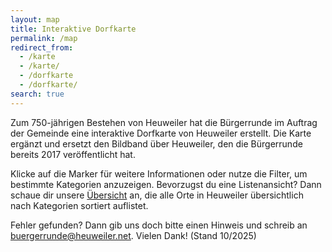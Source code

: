 ```yaml
---
layout: map
title: Interaktive Dorfkarte
permalink: /map
redirect_from:
  - /karte
  - /karte/
  - /dorfkarte
  - /dorfkarte/
search: true
---
```


Zum 750-jährigen Bestehen von Heuweiler hat die Bürgerrunde im Auftrag der Gemeinde eine interaktive Dorfkarte von Heuweiler erstellt. Die Karte ergänzt und ersetzt den Bildband über Heuweiler, den die Bürgerrunde bereits 2017 veröffentlicht hat.

Klicke auf die Marker für weitere Informationen oder nutze die Filter, um bestimmte Kategorien anzuzeigen. Bevorzugst du eine Listenansicht? Dann schaue dir unsere [Übersicht](/locations) an, die alle Orte in Heuweiler übersichtlich nach Kategorien sortiert auflistet.

Fehler gefunden? Dann gib uns doch bitte einen Hinweis und schreib an [buergerrunde@heuweiler.net](mailto:buergerrunde@heuweiler.net). Vielen Dank! (Stand 10/2025)
